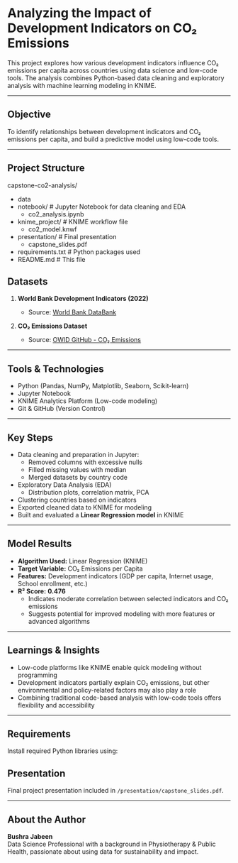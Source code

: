 # Analyzing the Impact of Development Indicators on CO₂ Emissions

This project explores how various development indicators influence CO₂ emissions per capita across countries using data science and low-code tools. The analysis combines Python-based data cleaning and exploratory analysis with machine learning modeling in KNIME.

---

## Objective

To identify relationships between development indicators and CO₂ emissions per capita, and build a predictive model using low-code tools.

---

## Project Structure
capstone-co2-analysis/
- data
- notebook/ # Jupyter Notebook for data cleaning and EDA
   - co2_analysis.ipynb
- knime_project/ # KNIME workflow file
   - co2_model.knwf
- presentation/ # Final presentation
   - capstone_slides.pdf
- requirements.txt # Python packages used
- README.md # This file

## Datasets

1. **World Bank Development Indicators (2022)**  
   - Source: [World Bank DataBank](https://databank.worldbank.org/source/world-development-indicators)
   
2. **CO₂ Emissions Dataset**  
   - Source: [OWID GitHub - CO₂ Emissions](https://github.com/owid/co2-data)

---

## Tools & Technologies

- Python (Pandas, NumPy, Matplotlib, Seaborn, Scikit-learn)
- Jupyter Notebook
- KNIME Analytics Platform (Low-code modeling)
- Git & GitHub (Version Control)

---

## Key Steps

- Data cleaning and preparation in Jupyter:
  - Removed columns with excessive nulls
  - Filled missing values with median
  - Merged datasets by country code
- Exploratory Data Analysis (EDA)
  - Distribution plots, correlation matrix, PCA
- Clustering countries based on indicators
- Exported cleaned data to KNIME for modeling
- Built and evaluated a **Linear Regression model** in KNIME

---

## Model Results

- **Algorithm Used:** Linear Regression (KNIME)
- **Target Variable:** CO₂ Emissions per Capita
- **Features:** Development indicators (GDP per capita, Internet usage, School enrollment, etc.)
- **R² Score:** **0.476**
  - Indicates moderate correlation between selected indicators and CO₂ emissions
  - Suggests potential for improved modeling with more features or advanced algorithms

---

## Learnings & Insights

- Low-code platforms like KNIME enable quick modeling without programming
- Development indicators partially explain CO₂ emissions, but other environmental and policy-related factors may also play a role
- Combining traditional code-based analysis with low-code tools offers flexibility and accessibility

---

## Requirements

Install required Python libraries using:
## Presentation

Final project presentation included in `/presentation/capstone_slides.pdf`.

---

## About the Author

**Bushra Jabeen**  
Data Science Professional with a background in Physiotherapy & Public Health, passionate about using data for sustainability and impact.  


